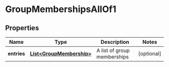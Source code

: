 

# GroupMembershipsAllOf1


## Properties

| Name | Type | Description | Notes |
|------------ | ------------- | ------------- | -------------|
|**entries** | [**List&lt;GroupMembership&gt;**](GroupMembership.md) | A list of group memberships |  [optional] |



